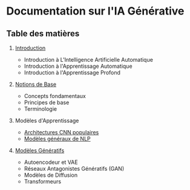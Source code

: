 # Documentation sur l'IA Générative

## Table des matières

1. [Introduction](01_introduction/introduction.md)
   - Introduction à L'Intelligence Artificielle Automatique
   - Introduction à l'Apprentissage Automatique
   - Introduction à l'Apprentissage Profond

2. [Notions de Base](02_notions_basiques/notion_de_base_de_l'apprentissage_profond.md)
   - Concepts fondamentaux
   - Principes de base
   - Terminologie

3. Modèles d'Apprentissage
   - [Architectures CNN populaires](03_modeles_apprentissage/architectures_cnn.md)
   - [Modèles généraux de NLP](03_modeles_apprentissage/modeles_nlp.md)

4. [Modèles Génératifs](04_modeles_generatifs/modeles_generatifs.md)
   - Autoencodeur et VAE
   - Réseaux Antagonistes Génératifs (GAN)
   - Modèles de Diffusion
   - Transformeurs
